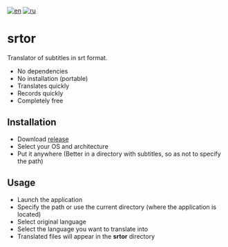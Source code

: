 [![en](https://img.shields.io/badge/lang-en-red.svg)](https://github.com/thumbrise/srtor/blob/master/README.md)
[![ru](https://img.shields.io/badge/lang-ru-green.svg)](https://github.com/thumbrise/srtor/blob/master/README.ru.md)
# srtor

Translator of subtitles in srt format.

- No dependencies
- No installation (portable)
- Translates quickly
- Records quickly
- Completely free

## Installation
- Download [release](https://github.com/thumbrise/srtor/releases/tag/1.2.0-langdocs)
- Select your OS and architecture
- Put it anywhere (Better in a directory with subtitles, so as not to specify the path)

## Usage
- Launch the application
- Specify the path or use the current directory (where the application is located)
- Select original language
- Select the language you want to translate into
- Translated files will appear in the **srtor** directory
